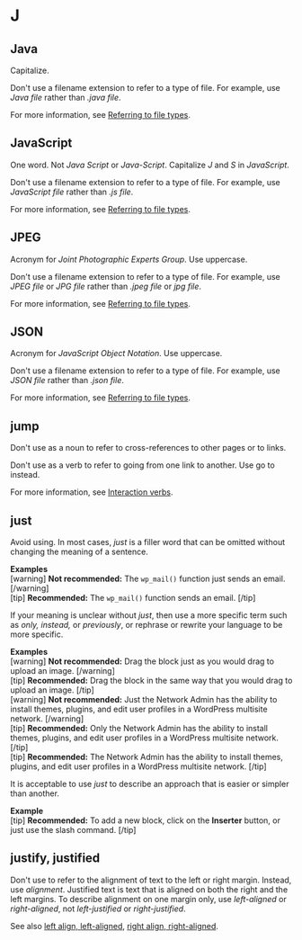 # J

## Java

Capitalize.

Don't use a filename extension to refer to a type of file. For example, use *Java file* rather than *.java file*.

For more information, see [Referring to file types](https://make.wordpress.org/docs/style-guide/formatting/filenames/#referring-to-file-types).

## JavaScript

One word. Not *Java Script* or *Java-Script*. Capitalize *J* and *S* in *JavaScript*.

Don't use a filename extension to refer to a type of file. For example, use *JavaScript file* rather than *.js file*.

For more information, see [Referring to file types](https://make.wordpress.org/docs/style-guide/formatting/filenames/#referring-to-file-types).

## JPEG

Acronym for *Joint Photographic Experts Group*. Use uppercase.

Don't use a filename extension to refer to a type of file. For example, use *JPEG file* or *JPG file* rather than *.jpeg file* or *jpg file*.

For more information, see [Referring to file types](https://make.wordpress.org/docs/style-guide/formatting/filenames/#referring-to-file-types).

## JSON

Acronym for *JavaScript Object Notation*. Use uppercase.

Don't use a filename extension to refer to a type of file. For example, use *JSON file* rather than *.json file*.

For more information, see [Referring to file types](https://make.wordpress.org/docs/style-guide/formatting/filenames/#referring-to-file-types).

## jump

Don't use as a noun to refer to cross-references to other pages or to links.

Don't use as a verb to refer to going from one link to another. Use go to instead.

For more information, see [Interaction verbs](https://make.wordpress.org/docs/style-guide/developer-content/ui-elements/#interaction-verbs).

## just

Avoid using. In most cases, *just* is a filler word that can be omitted without changing the meaning of a sentence.

**Examples**  
[warning] **Not recommended:** The `wp_mail()` function just sends an email. [/warning]  
[tip] **Recommended:** The `wp_mail()` function sends an email. [/tip]  

If your meaning is unclear without *just*, then use a more specific term such as *only, instead,* or *previously*, or rephrase or rewrite your language to be more specific.

**Examples**  
[warning] **Not recommended:** Drag the block just as you would drag to upload an image. [/warning]  
[tip] **Recommended:** Drag the block in the same way that you would drag to upload an image. [/tip]  
[warning] **Not recommended:** Just the Network Admin has the ability to install themes, plugins, and edit user profiles in a WordPress multisite network. [/warning]  
[tip] **Recommended:** Only the Network Admin has the ability to install themes, plugins, and edit user profiles in a WordPress multisite network. [/tip]  
[tip] **Recommended:** The Network Admin has the ability to install themes, plugins, and edit user profiles in a WordPress multisite network. [/tip]  

It is acceptable to use *just* to describe an approach that is easier or simpler than another.

**Example**  
[tip] **Recommended:** To add a new block, click on the **Inserter** button, or just use the slash command. [/tip]  

## justify, justified

Don't use to refer to the alignment of text to the left or right margin. Instead, use *alignment*. Justified text is text that is aligned on both the right and the left margins. To describe alignment on one margin only, use *left-aligned* or *right-aligned*, not *left-justified* or *right-justified*.

See also [left align, left-aligned](https://make.wordpress.org/docs/style-guide/word-list/l/#left-align-left-aligned), [right align, right-aligned](https://make.wordpress.org/docs/style-guide/word-list/r/#right-align-right-aligned).
